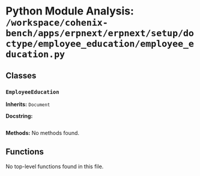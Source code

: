 # Python Module Analysis: `/workspace/cohenix-bench/apps/erpnext/erpnext/setup/doctype/employee_education/employee_education.py`

## Classes

### `EmployeeEducation`
**Inherits:** `Document`


**Docstring:**
```

```

**Methods:**
No methods found.




## Functions

No top-level functions found in this file.

